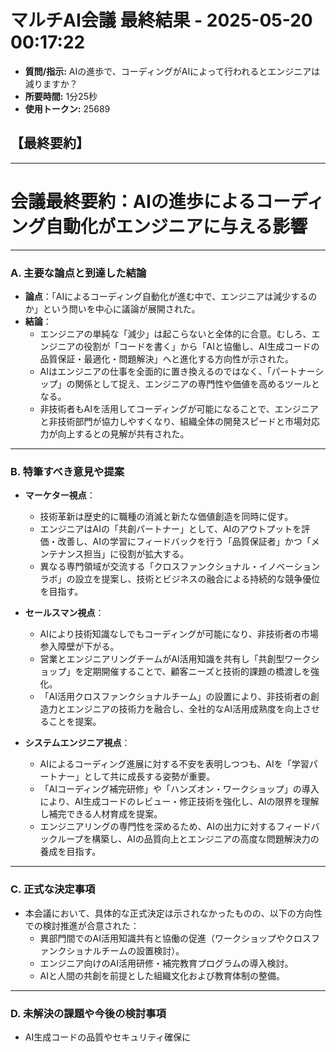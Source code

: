 # マルチAI会議 最終結果 - 2025-05-20 00:17:22
- **質問/指示:** AIの進歩で、コーディングがAIによって行われるとエンジニアは減りますか？
- **所要時間:** 1分25秒
- **使用トークン:** 25689

## 【最終要約】

---
# 会議最終要約：AIの進歩によるコーディング自動化がエンジニアに与える影響

---

### A. 主要な論点と到達した結論

- **論点**：「AIによるコーディング自動化が進む中で、エンジニアは減少するのか」という問いを中心に議論が展開された。
- **結論**：
  - エンジニアの単純な「減少」は起こらないと全体的に合意。むしろ、エンジニアの役割が「コードを書く」から「AIと協働し、AI生成コードの品質保証・最適化・問題解決」へと進化する方向性が示された。
  - AIはエンジニアの仕事を全面的に置き換えるのではなく、「パートナーシップ」の関係として捉え、エンジニアの専門性や価値を高めるツールとなる。
  - 非技術者もAIを活用してコーディングが可能になることで、エンジニアと非技術部門が協力しやすくなり、組織全体の開発スピードと市場対応力が向上するとの見解が共有された。

---

### B. 特筆すべき意見や提案

- **マーケター視点**：
  - 技術革新は歴史的に職種の消滅と新たな価値創造を同時に促す。
  - エンジニアはAIの「共創パートナー」として、AIのアウトプットを評価・改善し、AIの学習にフィードバックを行う「品質保証者」かつ「メンテナンス担当」に役割が拡大する。
  - 異なる専門領域が交流する「クロスファンクショナル・イノベーションラボ」の設立を提案し、技術とビジネスの融合による持続的な競争優位を目指す。

- **セールスマン視点**：
  - AIにより技術知識なしでもコーディングが可能になり、非技術者の市場参入障壁が下がる。
  - 営業とエンジニアリングチームがAI活用知識を共有し「共創型ワークショップ」を定期開催することで、顧客ニーズと技術的課題の橋渡しを強化。
  - 「AI活用クロスファンクショナルチーム」の設置により、非技術者の創造力とエンジニアの技術力を融合し、全社的なAI活用成熟度を向上させることを提案。

- **システムエンジニア視点**：
  - AIによるコーディング進展に対する不安を表明しつつも、AIを「学習パートナー」として共に成長する姿勢が重要。
  - 「AIコーディング補完研修」や「ハンズオン・ワークショップ」の導入により、AI生成コードのレビュー・修正技術を強化し、AIの限界を理解し補完できる人材育成を提案。
  - エンジニアリングの専門性を深めるため、AIの出力に対するフィードバックループを構築し、AIの品質向上とエンジニアの高度な問題解決力の養成を目指す。

---

### C. 正式な決定事項

- 本会議において、具体的な正式決定は示されなかったものの、以下の方向性での検討推進が合意された：
  - 異部門間でのAI活用知識共有と協働の促進（ワークショップやクロスファンクショナルチームの設置検討）。
  - エンジニア向けのAI活用研修・補完教育プログラムの導入検討。
  - AIと人間の共創を前提とした組織文化および教育体制の整備。

---

### D. 未解決の課題や今後の検討事項

- AI生成コードの品質やセキュリティ確保に